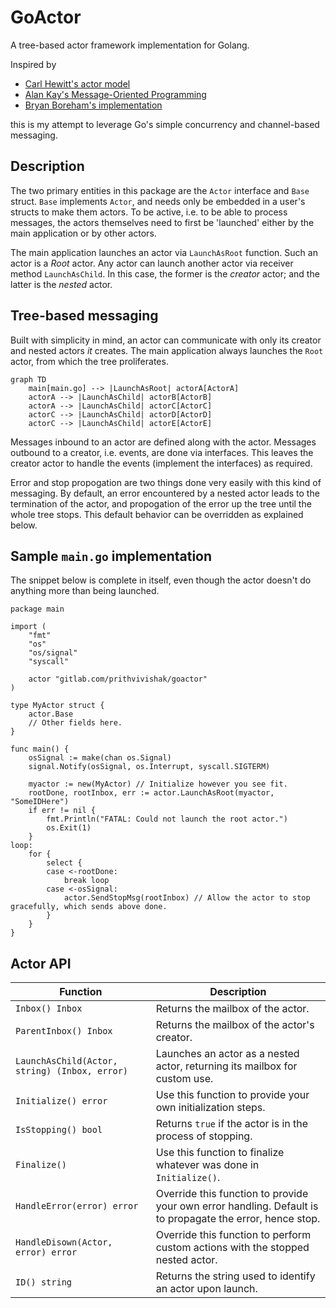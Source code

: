 # GoActor

A tree-based actor framework implementation for Golang.

Inspired by

- [Carl Hewitt's actor model](https://www.youtube.com/watch?v=7erJ1DV_Tlo)
- [Alan Kay's Message-Oriented Programming](https://wiki.c2.com/?AlanKayOnMessaging)
- [Bryan Boreham's implementation](https://www.youtube.com/watch?v=yCbon_9yGVs)

this is my attempt to leverage Go's simple concurrency and channel-based messaging.

## Description

The two primary entities in this package are the `Actor` interface and `Base` struct. `Base` implements `Actor`, and needs only be embedded in a user's structs to make them actors. To be active, i.e. to be able to process messages, the actors themselves need to first be 'launched' either by the main application or by other actors.

The main application launches an actor via `LaunchAsRoot` function. Such an actor is a *Root* actor. Any actor can launch another actor via receiver method `LaunchAsChild`. In this case, the former is the *creator* actor; and the latter is the *nested* actor.

## Tree-based messaging

Built with simplicity in mind, an actor can communicate with only its creator and nested actors _it_ creates. The main application always launches the `Root` actor, from which the tree proliferates.

```mermaid
graph TD
    main[main.go] --> |LaunchAsRoot| actorA[ActorA]
    actorA --> |LaunchAsChild| actorB[ActorB]
    actorA --> |LaunchAsChild| actorC[ActorC]
    actorC --> |LaunchAsChild| actorD[ActorD]
    actorC --> |LaunchAsChild| actorE[ActorE]
```

Messages inbound to an actor are defined along with the actor. Messages outbound to a creator, i.e. events, are done via interfaces.
This leaves the creator actor to handle the events (implement the interfaces) as required.

Error and stop propogation are two things done very easily with this kind of messaging. By default, an error encountered by a nested actor leads to the termination of the actor, and propogation of the error up the tree until the whole tree stops. This default behavior can be overridden as explained below.

## Sample `main.go` implementation

The snippet below is complete in itself, even though the actor doesn't do anything more than being launched.

```
package main

import (
    "fmt"
	"os"
	"os/signal"
	"syscall"

	actor "gitlab.com/prithvivishak/goactor"
)

type MyActor struct {
    actor.Base
    // Other fields here.
}

func main() {
	osSignal := make(chan os.Signal)
	signal.Notify(osSignal, os.Interrupt, syscall.SIGTERM)

	myactor := new(MyActor) // Initialize however you see fit.
	rootDone, rootInbox, err := actor.LaunchAsRoot(myactor, "SomeIDHere")
	if err != nil {
		fmt.Println("FATAL: Could not launch the root actor.")
		os.Exit(1)
	}
loop:
	for {
		select {
		case <-rootDone:
			break loop
		case <-osSignal:
			actor.SendStopMsg(rootInbox) // Allow the actor to stop gracefully, which sends above done.
		}
	}
}
```

## Actor API

| Function | Description |
| --- | --- |
| `Inbox() Inbox` | Returns the mailbox of the actor. |
| `ParentInbox() Inbox` | Returns the mailbox of the actor's creator. |
| `LaunchAsChild(Actor, string) (Inbox, error)` | Launches an actor as a nested actor, returning its mailbox for custom use.  |
| `Initialize() error` | Use this function to provide your own initialization steps. |
| `IsStopping() bool` | Returns `true` if the actor is in the process of stopping. |
| `Finalize()` | Use this function to finalize whatever was done in `Initialize()`. |
| `HandleError(error) error` | Override this function to provide your own error handling. Default is to propagate the error, hence stop. |
| `HandleDisown(Actor, error) error` | Override this function to perform custom actions with the stopped nested actor. |
| `ID() string` | Returns the string used to identify an actor upon launch. |
